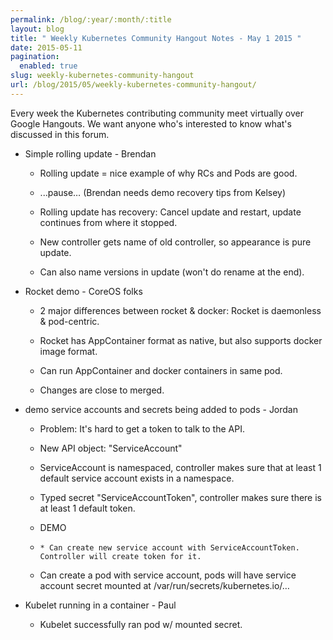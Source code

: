 ```yaml
---
permalink: /blog/:year/:month/:title
layout: blog
title: " Weekly Kubernetes Community Hangout Notes - May 1 2015 "
date: 2015-05-11
pagination:
  enabled: true
slug: weekly-kubernetes-community-hangout
url: /blog/2015/05/weekly-kubernetes-community-hangout/
---
```

Every week the Kubernetes contributing community meet virtually over Google Hangouts. We want anyone who's interested to know what's discussed in this forum.

* Simple rolling update - Brendan

    * Rolling update = nice example of why RCs and Pods are good.

    * ...pause… (Brendan needs demo recovery tips from Kelsey)

    * Rolling update has recovery: Cancel update and restart, update continues from where it stopped.

    * New controller  gets name of old controller, so appearance is pure update.

    * Can also name versions in update (won't do rename at the end).
* Rocket demo - CoreOS folks

    * 2 major differences between rocket & docker: Rocket is daemonless & pod-centric.

    * Rocket has AppContainer format as native, but also supports docker image format.

    * Can run AppContainer and docker containers in same pod.

    * Changes are close to merged.
* demo service accounts and secrets being added to pods - Jordan

    * Problem: It's hard to get a token to talk to the API.

    * New API object: "ServiceAccount"

    * ServiceAccount is namespaced, controller makes sure that at least 1 default service account exists in a namespace.

    * Typed secret "ServiceAccountToken", controller makes sure there is at least 1 default token.

    * DEMO

    *     * Can create new service account with ServiceAccountToken. Controller will create token for it.

    * Can create a pod with service account, pods will have service account secret mounted at /var/run/secrets/kubernetes.io/…
* Kubelet running in a container - Paul

    * Kubelet successfully ran pod w/ mounted secret.
